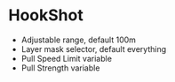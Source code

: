 # HookShot
 - Adjustable range, default 100m
 - Layer mask selector, default everything
 - Pull Speed Limit variable
 - Pull Strength variable
